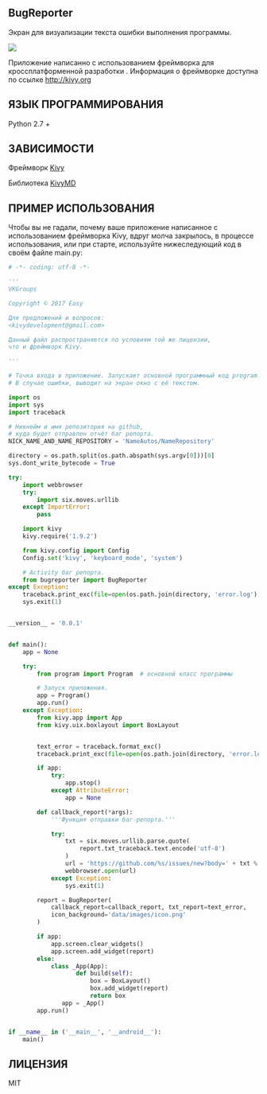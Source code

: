 BugReporter
-----------

Экран для визуализации текста ошибки выполнения программы.

<img src="https://raw.githubusercontent.com/HeaTTheatR/KivyBugReporter/master/Screenshot.png"
align="center"/>

Приложение написанно с использованием фреймворка для  кроссплатформенной разработки <Kivy>.
Информация о фреймворке <Kivy> доступна по ссылке http://kivy.org

ЯЗЫК ПРОГРАММИРОВАНИЯ
---------------------
Python 2.7 +

ЗАВИСИМОСТИ
-----------
Фреймворк [Kivy](http://kivy.org/docs/installation/installation.html)

Библиотека [KivyMD](https://gitlab.com/kivymd/KivyMD)

ПРИМЕР ИСПОЛЬЗОВАНИЯ
--------------------

Чтобы вы не гадали, почему ваше приложение написанное с использованием фреймворка Kivy, вдруг молча закрылось,
в процессе использования, или при старте, используйте нижеследующий код в своём файле main.py:

```python
# -*- coding: utf-8 -*-

'''
VKGroups

Copyright © 2017 Easy

Для предложений и вопросов:
<kivydevelopment@gmail.com>

Данный файл распространяется по условиям той же лицензии,
что и фреймворк Kivy.

'''

# Точка входа в приложение. Запускает основной программный код program.py.
# В случае ошибки, выводит на экран окно с её текстом.

import os
import sys
import traceback

# Никнейм и имя репозитория на github,
# куда будет отправлен отчёт баг репорта.
NICK_NAME_AND_NAME_REPOSITORY = 'NameAutos/NameRepository'

directory = os.path.split(os.path.abspath(sys.argv[0]))[0]
sys.dont_write_bytecode = True

try:
    import webbrowser
    try:
        import six.moves.urllib
    except ImportError:
        pass

    import kivy
    kivy.require('1.9.2')

    from kivy.config import Config
    Config.set('kivy', 'keyboard_mode', 'system')

    # Activity баг репорта.
    from bugreporter import BugReporter
except Exception:
    traceback.print_exc(file=open(os.path.join(directory, 'error.log'), 'w'))
    sys.exit(1)


__version__ = '0.0.1'


def main():
    app = None

    try:
        from program import Program  # основной класс программы

        # Запуск приложения.
        app = Program()
        app.run()
    except Exception:
    	from kivy.app import App
    	from kivy.uix.boxlayout import BoxLayout


        text_error = traceback.format_exc()
        traceback.print_exc(file=open(os.path.join(directory, 'error.log'), 'w'))

        if app:
            try:
                app.stop()
            except AttributeError:
                app = None

        def callback_report(*args):
            '''Функция отправки баг-репорта.'''

            try:
                txt = six.moves.urllib.parse.quote(
                    report.txt_traceback.text.encode('utf-8')
                )
                url = 'https://github.com/%s/issues/new?body=' + txt % NICK_NAME_AND_NAME_REPOSITORY
                webbrowser.open(url)
            except Exception:
                sys.exit(1)

        report = BugReporter(
            callback_report=callback_report, txt_report=text_error,
            icon_background='data/images/icon.png'
        )

        if app:
            app.screen.clear_widgets()
            app.screen.add_widget(report)
        else:
            class _App(App):
         	       def build(self):
         	           box = BoxLayout()
         	           box.add_widget(report)
         	           return box
         	   app = _App()
        app.run()


if __name__ in ('__main__', '__android__'):
    main()
```

ЛИЦЕНЗИЯ
--------
MIT


